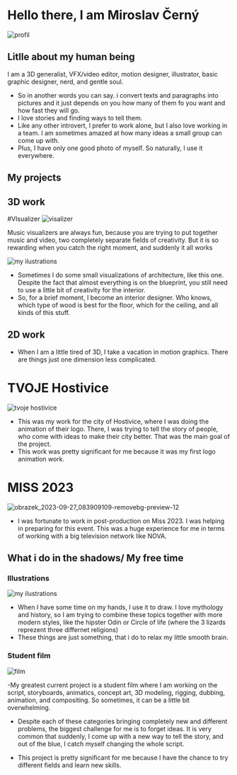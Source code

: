# Hello there, I am Miroslav Černý
![profil](https://github.com/MirekCernyIV/english-for-designers1/assets/149397901/ef27686d-1dcd-4873-804b-9c1e3cfcea10)

## Litlle about my human being

I am a 3D generalist, VFX/video editor, motion designer, illustrator, basic graphic designer, nerd, and gentle soul.
- So in another words you can say. i convert texts and paragraphs into pictures and it just depends on you how many of them fo you want and how fast they will go.
- I love stories and finding ways to tell them.
- Like any other introvert, I prefer to work alone, but I also love working in a team. I am sometimes amazed at how many ideas a small group can come up with.
- Plus, I have only one good photo of myself. So naturally, I use it everywhere.


## My projects 

## 3D work
#VIsualizer
![visalizer](https://github.com/MirekCernyIV/english-for-designers1/assets/149397901/6d6e86de-68cb-4bbe-805c-3ba7625753aa)



Music visualizers are always fun, because you are trying to put together music and video, two completely separate fields of creativity. But it is so rewarding when you catch the right moment, and suddenly it all works

![my ilustrations](https://github.com/MirekCernyIV/english-for-designers1/assets/149397901/c568ce05-da21-4e2b-9bd7-493da7c510cc)


- Sometimes I do some small visualizations of architecture, like this one. Despite the fact that almost everything is on the blueprint, you still need to use a little bit of creativity for the interior.
- So, for a brief moment, I become an interior designer. Who knows, which type of wood is best for the floor, which for the ceiling, and all kinds of this stuff.


## 2D work
- When I am a little tired of 3D, I take a vacation in motion graphics. There are things just one dimension less complicated.
# TVOJE Hostivice
![tvoje hostivice](https://github.com/MirekCernyIV/english-for-designers1/assets/149397901/14a2f8ea-48dd-4a5a-b9e6-dd0a1db2c525)


- This was my work for the city of Hostivice, where I was doing the animation of their logo. There, I was trying to tell the story of people, who come with ideas to make their city better. That was the main goal of the project.
- This work was pretty significant for me because it was my first logo animation work.

# MISS 2023
![obrazek_2023-09-27_083909109-removebg-preview-12](https://github.com/MirekCernyIV/english-for-designers1/assets/149397901/1e69812c-85a9-45b9-8f35-a9872d8c6ffa)
- I was fortunate to work in post-production on Miss 2023. I was helping in preparing for this event. This was a huge experience for me in terms of working with a big television network like NOVA.
## What i do in the shadows/ My free time 

### Illustrations
![my ilustrations](https://github.com/MirekCernyIV/english-for-designers1/assets/149397901/c9220056-12cb-4b5d-ba20-a9c797fb01e9)



- When I have some time on my hands, I use it to draw. I love mythology and history, so I am trying to combine these topics together with more modern styles, like the hipster Odin or Circle of life (where the 3 lizards reprezent three differnet religions) 
- These things are just something, that i do to relax my little smooth brain. 
### Student film

![film ](https://github.com/MirekCernyIV/english-for-designers1/assets/149397901/a1471391-7c5a-47e0-8c7f-e415b766e1d3)



 -My greatest current project is a student film where I am working on the script, storyboards, animatics, concept art, 3D modeling, rigging, dubbing, animation, and compositing.  So sometimes, it can be a little bit overwhelming.

- Despite each of these categories bringing completely new and different problems, the biggest challenge for me is to forget ideas. It is very common that suddenly, I come up with a new way to tell the story, and out of the blue, I catch myself changing the whole script.

- This project is pretty significant for me because I have the chance to try different fields and learn new skills. 

  



